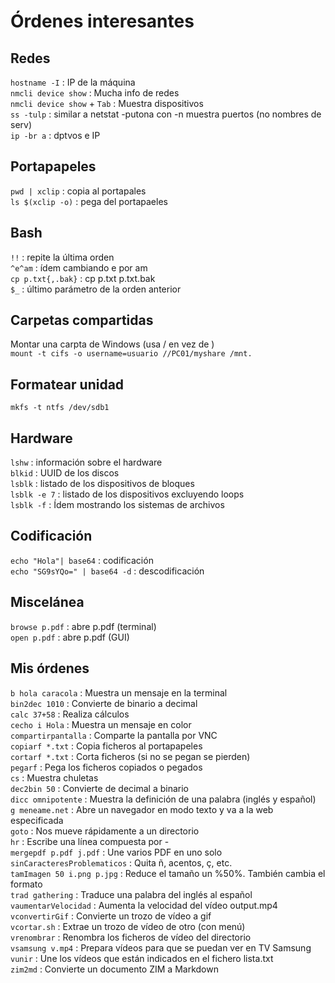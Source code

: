 # Órdenes interesantes

## Redes

`hostname -I`      : IP de la máquina  
`nmcli device show`         : Mucha info de redes  
`nmcli device show` + `Tab` : Muestra dispositivos  
`ss -tulp`         : similar a netstat -putona con -n muestra puertos (no nombres de serv)  
`ip -br a`         : dptvos e IP

## Portapapeles

`pwd | xclip`      : copia al portapales  
`ls $(xclip -o)`   : pega del portapaeles  


## Bash

`!!`               : repite la última orden  
`^e^am`            : ídem cambiando e por am  
`cp p.txt{,.bak}`  : cp p.txt p.txt.bak  
`$_`               : último parámetro de la orden anterior


## Carpetas compartidas

Montar una carpta de Windows (usa / en vez de \)  
`mount -t cifs -o username=usuario //PC01/myshare /mnt.`  


## Formatear unidad
`mkfs -t ntfs /dev/sdb1`  


## Hardware
`lshw`             : información sobre el hardware  
`blkid`            : UUID de los discos  
`lsblk`            : listado de los dispositivos de bloques  
`lsblk -e 7`       : listado de los dispositivos excluyendo loops  
`lsblk -f`         : Ídem mostrando los sistemas de archivos  


## Codificación
`echo "Hola"| base64`         : codificación  
`echo "SG9sYQo=" | base64 -d` : descodificación  


## Miscelánea
`browse p.pdf`     : abre p.pdf (terminal)  
`open p.pdf`       : abre p.pdf (GUI)  


## Mis órdenes
`b hola caracola`       : Muestra un mensaje en la terminal  
`bin2dec 1010`          : Convierte de binario a decimal  
`calc 37+58`            : Realiza cálculos  
`cecho i Hola`          : Muestra un mensaje en color  
`compartirpantalla`     : Comparte la pantalla por VNC  
`copiarf *.txt`         : Copia ficheros al portapapeles   
`cortarf *.txt`         : Corta ficheros (si no se pegan se pierden)  
`pegarf`                : Pega los ficheros copiados o pegados  
`cs`                    : Muestra chuletas  
`dec2bin 50`            : Convierte de decimal a binario  
`dicc omnipotente`      : Muestra la definición de una palabra (inglés y español)  
`g meneame.net`         : Abre un navegador en modo texto y va a la web especificada  
`goto`                  : Nos mueve rápidamente a un directorio  
`hr`                    : Escribe una línea compuesta por -  
`mergepdf p.pdf j.pdf`  : Une varios PDF en uno solo  
`sinCaracteresProblematicos` : Quita ñ, acentos, ç, etc.  
`tamImagen 50 i.png p.jpg`   : Reduce el tamaño un %50%. También cambia el formato  
`trad gathering`        : Traduce una palabra del inglés al español  
`vaumentarVelocidad`    : Aumenta la velocidad del vídeo output.mp4  
`vconvertirGif`         : Convierte un trozo de vídeo a gif  
`vcortar.sh`            : Extrae un trozo de vídeo de otro (con menú)  
`vrenombrar`            : Renombra los ficheros de vídeo del directorio  
`vsamsung v.mp4`        : Prepara vídeos para que se puedan ver en TV Samsung  
`vunir`                 : Une los vídeos que están indicados en el fichero lista.txt  
`zim2md`                : Convierte un documento ZIM a Markdown  

